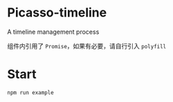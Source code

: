 # Picasso-timeline

A timeline management process

组件内引用了 `Promise`，如果有必要，请自行引入 `polyfill`

# Start

```
npm run example
```
